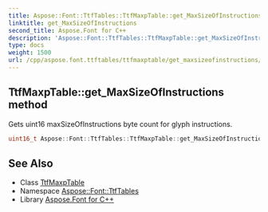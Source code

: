 ```yaml
---
title: Aspose::Font::TtfTables::TtfMaxpTable::get_MaxSizeOfInstructions method
linktitle: get_MaxSizeOfInstructions
second_title: Aspose.Font for C++
description: 'Aspose::Font::TtfTables::TtfMaxpTable::get_MaxSizeOfInstructions method. Gets uint16 maxSizeOfInstructions byte count for glyph instructions in C++.'
type: docs
weight: 1500
url: /cpp/aspose.font.ttftables/ttfmaxptable/get_maxsizeofinstructions/
---
```

## TtfMaxpTable::get_MaxSizeOfInstructions method


Gets uint16 maxSizeOfInstructions byte count for glyph instructions.

```cpp
uint16_t Aspose::Font::TtfTables::TtfMaxpTable::get_MaxSizeOfInstructions() const
```

## See Also

* Class [TtfMaxpTable](../)
* Namespace [Aspose::Font::TtfTables](../../)
* Library [Aspose.Font for C++](../../../)
